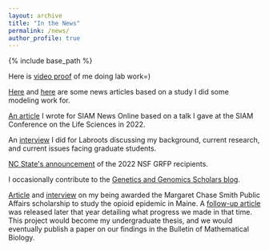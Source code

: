 ```yaml
---
layout: archive
title: "In the News"
permalink: /news/
author_profile: true
---
```


{% include base_path %}

Here is <a href="https://www.youtube.com/watch?v=720cezmHhWY" target="_blank"  rel="noopener noreferrer">video proof</a>
of me doing lab work=)

<a href="https://geneticliteracyproject.org/2023/06/16/still-unapproved-crispr-gene-drive-could-suppress-fruit-killing-vinegar-flies/" target="_blank"  rel="noopener noreferrer">Here</a> and 
<a href="https://news.ncsu.edu/2023/06/crispr-gene-drive-could-suppress-ag-pests/" target="_blank"  rel="noopener noreferrer">here</a>
are some news articles based on a study I did some modeling work for. 

<a href="https://sinews.siam.org/Details-Page/gene-drives-and-population-suppression-addressing-mosquito-borne-disease" target="_blank"  rel="noopener noreferrer">An article</a>
I wrote for SIAM News Online based on a talk I gave at the SIAM Conference on the Life Sciences in 2022. 

An 
<a href="https://www.labroots.com/trending/health-and-medicine/24546/biomathematics-mosquitoes-diseases-cole-butler-phd-student-north-carolina-university-grad-student-hi-2" target="_blank"  rel="noopener noreferrer">interview</a>
I did for Labroots discussing my background, current research, and current issues facing graduate students.

<a href="https://news.dasa.ncsu.edu/meet-nc-states-2022-nsf-grfp-recipients/" target="_blank"  rel="noopener noreferrer">NC State's announcement</a>
of the 2022 NSF GRFP recipients. 

I occasionally contribute to the 
<a href="https://ggscholars.org/scholars/blog/" target="_blank"  rel="noopener noreferrer">Genetics and Genomics Scholars blog</a>.

<p>
<a href="https://mcspolicycenter.umaine.edu/2019/06/19/recipients-of-the-2019-2020-margaret-chase-smith-public-affairs-scholarship-announced/" target="_blank"  rel="noopener noreferrer">Article</a>
 and 
<a href="https://www.youtube.com/watch?v=2LE4_kD4Lrw" target="_blank"  rel="noopener noreferrer">interview</a>
on my being awarded the Margaret Chase Smith Public Affairs scholarship to study the opioid epidemic in Maine.
A
<a href="https://www.youtube.com/watch?v=2LE4_kD4Lrw" target="_blank"  rel="noopener noreferrer">follow-up article</a>
was released later that year detailing what progress we made in that time. This project would become my undergraduate 
thesis, and we would eventually publish a paper on our findings in the Bulletin of Mathematical Biology. 
</p>

<br>
<br>
<br>
<br>
<br>
<br>
<br>
<br>
<br>
<br>
<br>
<br>

